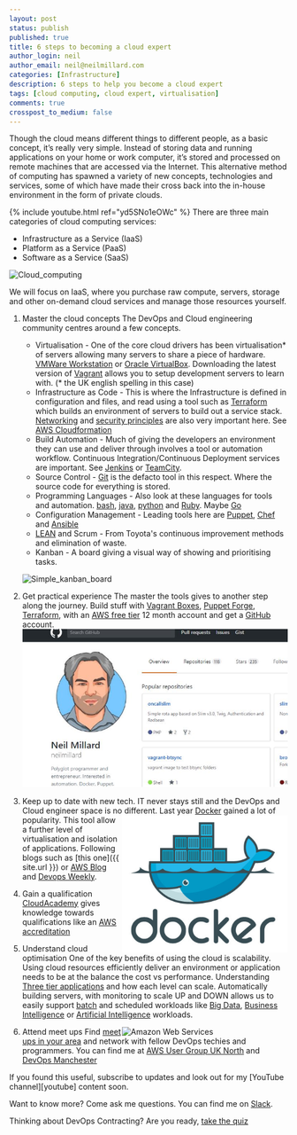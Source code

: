```yaml
---
layout: post
status: publish
published: true
title: 6 steps to becoming a cloud expert
author_login: neil
author_email: neil@neilmillard.com
categories: [Infrastructure]
description: 6 steps to help you become a cloud expert
tags: [cloud computing, cloud expert, virtualisation]
comments: true
crosspost_to_medium: false
---
```

Though the cloud means different things to different people, as a basic concept, it’s really very simple.
Instead of storing data and running applications on your home or work computer, it’s stored and processed on remote machines that are accessed via the Internet.
This alternative method of computing has spawned a variety of new concepts, technologies and services, some of which have made their cross back into the in-house environment in the form of private clouds.

{% include youtube.html
ref="yd5SNo1eOWc"
%}
There are three main categories of cloud computing services:
* Infrastructure as a Service (IaaS)
* Platform as a Service (PaaS)
* Software as a Service (SaaS)

![Cloud_computing](https://upload.wikimedia.org/wikipedia/commons/thumb/b/b5/Cloud_computing.svg/2000px-Cloud_computing.svg.png)

We will focus on IaaS, where you purchase raw compute, servers, storage and other on-demand cloud services and manage those resources yourself.

1. Master the cloud concepts
   The DevOps and Cloud engineering community centres around a few concepts.
   * Virtualisation - One of the core cloud drivers has been virtualisation* of servers allowing many servers to share a piece of hardware. [VMWare Workstation](https://www.vmware.com/uk/products/workstation.html) or [Oracle VirtualBox](https://www.virtualbox.org/wiki/Downloads). Downloading the latest version of [Vagrant](https://www.vagrantup.com/) allows you to setup development servers to learn with. (* the UK english spelling in this case)
   * Infrastructure as Code - This is where the Infrastructure is defined in configuration and files, and read using a tool such as [Terraform](https://www.terraform.io/) which builds an environment of servers to build out a service stack. [Networking](https://en.wikipedia.org/wiki/Internet_protocol_suite) and [security principles](https://en.wikipedia.org/wiki/Internet_security) are also very important here. See [AWS Cloudformation](https://aws.amazon.com/cloudformation/)
   * Build Automation - Much of giving the developers an environment they can use and deliver through involves a tool or automation workflow. Continuous Integration/Continuous Deployment services are important. See [Jenkins](https://jenkins.io/) or [TeamCity](https://www.jetbrains.com/teamcity/).
   * Source Control - [Git](https://git-scm.com/) is the defacto tool in this respect. Where the source code for everything is stored.
   * Programming Languages - Also look at these languages for tools and automation. [bash](https://www.gnu.org/software/bash/), [java](https://www.java.com/en/), [python](https://www.python.org/) and [Ruby](https://www.ruby-lang.org/en/). Maybe [Go](https://golang.org/)
   * Configuration Management - Leading tools here are [Puppet](https://puppet.com/download-open-source-puppet), [Chef](https://www.chef.io/chef/) and [Ansible](https://www.ansible.com/)
   * [LEAN](https://en.wikipedia.org/wiki/Lean_manufacturing) and Scrum - From Toyota's continuous improvement methods and elimination of waste.
   * Kanban - A board giving a visual way of showing and prioritising tasks.

   ![Simple_kanban_board](https://upload.wikimedia.org/wikipedia/commons/d/d3/Simple-kanban-board-.jpg)

2. Get practical experience
   The master the tools gives to another step along the journey. Build stuff with [Vagrant Boxes](https://www.vagrantbox.es/), [Puppet Forge](https://forge.puppet.com/), [Terraform](https://www.terraform.io/), with an [AWS free tier](https://aws.amazon.com/free/) 12 month account and get a [GitHub](https://github.com/) account.
   ![Github-neilmillard](/public/img/github_neilmillard.jpg)

3. Keep up to date with new tech.
   IT never stays still and the DevOps and Cloud engineer space is no different. <img width="300px" align="right" alt="Docker" src="/public/img/docker.jpg">Last year [Docker](https://www.docker.com/) gained a lot of popularity. This tool allow a further level of virtualisation and isolation of applications.
   Following blogs such as [this one]({{ site.url }}) or [AWS Blog](https://aws.amazon.com/blogs/aws/) and [Devops Weekly](https://www.devopsweekly.com/).

4. Gain a qualification
   [CloudAcademy](https://cloudacademy.com/blog/devops/) gives knowledge towards qualifications like an [AWS accreditation](https://aws.amazon.com/partners/training/accreditation/)

5. Understand cloud optimisation
   One of the key benefits of using the cloud is scalability. Using cloud resources efficiently deliver an environment or application needs to be at the balance the cost vs performance.
   Understanding [Three tier applications](https://www.rightscale.com/blog/enterprise-cloud-strategies/architecting-scalable-applications-cloud-application-tier) and how each level can scale.
   Automatically building servers, with monitoring to scale UP and DOWN allows us to easily support [batch](https://en.wikipedia.org/wiki/Batch_processing) and scheduled workloads like [Big Data](https://en.wikipedia.org/wiki/Big_data), [Business Intelligence](https://en.wikipedia.org/wiki/Business_intelligence) or [Artificial Intelligence](https://en.wikipedia.org/wiki/Artificial_intelligence) workloads.

6.  Attend meet ups <img width="300px" align="right" alt="Amazon Web Services" src="https://upload.wikimedia.org/wikipedia/commons/thumb/1/1d/AmazonWebservices_Logo.svg/2000px-AmazonWebservices_Logo.svg.png">
   Find [meet ups in your area](https://www.meetup.com/find/devops/) and network with fellow DevOps techies and programmers.
   You can find me at [AWS User Group UK North](https://www.meetup.com/AWS-User-Group-North/) and [DevOps Manchester](https://www.meetup.com/DevOps-Manchester/)

If you found this useful, subscribe to updates and look out for my [YouTube channel][youtube] content soon.

Want to know more? Come ask me questions. You can find me on [Slack]({{site.data.slack.invite}}).

Thinking about DevOps Contracting? Are you ready, [take the quiz](https://devopscontractor.scoreapp.com/)

